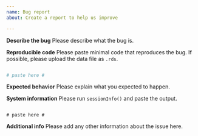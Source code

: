 ```yaml
---
name: Bug report
about: Create a report to help us improve

---
```


**Describe the bug**
Please describe what the bug is.

**Reproducible code**
Please paste minimal code that reproduces the bug. If possible, please upload the data file as `.rds`.
```r

# paste here #

```

**Expected behavior**
Please explain what you expected to happen.

**System information**
Please run `sessionInfo()` and paste the output.
```

# paste here #

```
**Additional info**
Please add any other information about the issue here.
